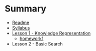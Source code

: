 # Summary

* [Readme](README.md)
* [Syllabus](Syllabus.md)
* [Lesson 1 - Knowledge Representation](documents/notes/knowledge-representation.md)
   * [homework1](documents/homeworks/homework1.md)
* Lesson 2 - Basic Search

